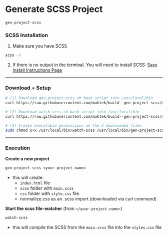 # Generate SCSS Project
`gen-project-scss`

### SCSS Installation

1. Make sure you have SCSS
  ```sh
  scss -v
  ```

2. If there is no output in the terminal. You will need to install SCSS: [Sass Install Instructions Page](http://sass-lang.com/install)

---

### Download + Setup

```sh
# (1) Download gen-project-scss.sh bash script into /usr/local/bin
curl https://raw.githubusercontent.com/muktek/build--gen-project-scss/master/gen-project-scss.sh > /usr/local/bin/gen-project-scss

# (2) Download watch-scss.sh bash script into /usr/local/bin
curl https://raw.githubusercontent.com/muktek/build--gen-project-scss/master/watch-scss.sh > /usr/local/bin/watch-scss

# (3) Create executable permissions on the 2 downloaded files
sudo chmod u+x /usr/local/bin/watch-scss /usr/local/bin/gen-project-scss
```

---

### Execution

**Create a new project**

```sh
gen-project-scss «your-project-name»
```

- this will create:
  - `index.html` file
  - `scss` folder with `main.scss`
  - `css` folder with `style.css` file
  - normailize.css as an .scss import (downloaded via curl command)

**Start the scss file-watcher**
(from `«/your-project-name»`)

```sh
watch-scss
```

- this will compile the SCSS from the `main.scss` file into the `styles.css` file
